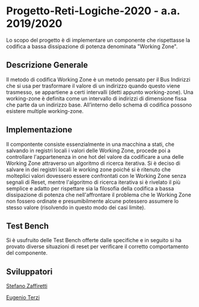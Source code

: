 # Progetto-Reti-Logiche-2020 - a.a. 2019/2020
Lo scopo del progetto è di implementare un componente che rispettasse la codifica a bassa dissipazione di potenza denominata "Working Zone".

## Descrizione Generale
Il metodo di codifica Working Zone è un metodo pensato per il Bus Indirizzi che si usa per trasformare il valore di un indirizzo quando questo viene trasmesso, se appartiene a certi intervalli (detti appunto working-zone). Una working-zone è definita come un intervallo di indirizzi di dimensione fissa che parte da un indirizzo base. All’interno dello schema di codifica possono esistere multiple working-zone.

## Implementazione
Il compontente consiste essenzialmente in una macchina a stati, che salvando in registri locali i valori delle Working Zone, procede poi a controllare l'appartenenza in one hot del valore da codificare a una delle Working Zone attraverso un algoritmo di ricerca iterativa.
Si è deciso di salvare in dei registri locali le working zone poiché si è ritenuto che molteplici valori dovessero essere confrontati con le Working Zone senza segnali di Reset, mentre l'algoritmo di ricerca iterativa si è rivelato il più semplice e adatto per rispettare sia la filosofia della codifica a bassa dissipazione di potenza che nell'affrontare il problema che le Working Zone non fossero ordinate e presumibilmente alcune potessero assumere lo stesso valore (risolvendo in questo modo dei casi limite).

## Test Bench
Si è usufruito delle Test Bench offerte dalle specifiche e in seguito si ha provato diverse situazioni di reset per verificare il corretto comportamento del componente.

## Sviluppatori
[Stefano Zaffiretti](https://github.com/StefanoZaffiretti)

[Eugenio Terzi](https://github.com/EugenioTerzi)
